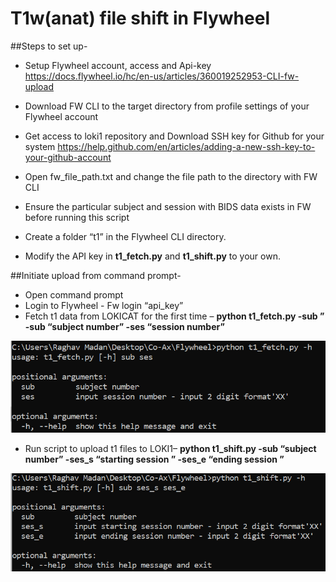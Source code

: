 # T1w(anat) file shift in Flywheel

##Steps to set up-

- Setup Flywheel account, access and Api-key 
https://docs.flywheel.io/hc/en-us/articles/360019252953-CLI-fw-upload

- Download FW CLI to the target directory from profile settings of your Flywheel account

- Get access to loki1 repository and Download SSH key for Github for your system
https://help.github.com/en/articles/adding-a-new-ssh-key-to-your-github-account

- Open fw_file_path.txt and change the file path to the directory with FW CLI

- Ensure the particular subject and session with BIDS data exists in FW before running this script

- Create a folder “t1” in the Flywheel CLI directory.

- Modify the API key in **t1_fetch.py** and **t1_shift.py** to your own. 

##Initiate upload from command prompt-

- Open command prompt
- Login to Flywheel -  Fw login “api_key”
- Fetch t1 data from LOKICAT for the first time – **python t1_fetch.py -sub ” -sub “subject number” -ses “session number”**

![usage_example](readme_t1_shift_t1_fetch_example.png)

- Run script to upload t1 files to LOKI1– **python t1_shift.py  -sub “subject number” -ses_s “starting session ”  -ses_e “ending session ”**


![usage_example](readme_t1_shift_t1_shift_example.png)

